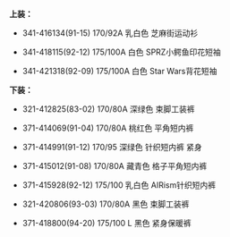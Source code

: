 **上装：**

- 341-416134(91-15) 170/92A 乳白色 芝麻街运动衫

- 341-418115(92-12) 175/100A 白色 SPRZ小鳄鱼印花短袖

- 341-421318(92-09) 175/100A 白色 Star Wars背花短袖


**下装：**

- 321-412825(83-02) 170/80A 深绿色 束脚工装裤

- 371-414069(91-04) 170/80A 桃红色 平角短内裤

- 371-414991(91-12) 170/95 深绿色 针织短内裤 紧身

- 371-415012(91-08) 170/80A 藏青色 格子平角短内裤

- 371-415928(92-12) 175/100 乳白色 AIRism针织短内裤

- 321-420806(93-03) 170/80A 黑色 束脚工装裤

- 371-418800(94-20) 175/100 L 黑色 紧身保暖裤
